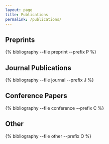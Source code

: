 ```yaml
---
layout: page
title: Publications 
permalink: /publications/
---
```


## Preprints

{% bibliography --file preprint --prefix P %}

## Journal Publications

{% bibliography --file journal --prefix J %}

## Conference Papers

{% bibliography --file conference --prefix C %}

## Other

{% bibliography --file other --prefix O %}
